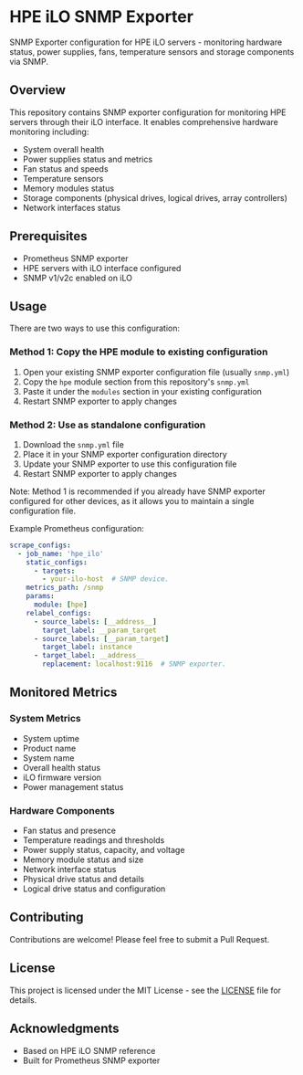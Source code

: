 # HPE iLO SNMP Exporter

SNMP Exporter configuration for HPE iLO servers - monitoring hardware status, power supplies, fans, temperature sensors and storage components via SNMP.

## Overview

This repository contains SNMP exporter configuration for monitoring HPE servers through their iLO interface. It enables comprehensive hardware monitoring including:

- System overall health
- Power supplies status and metrics
- Fan status and speeds
- Temperature sensors
- Memory modules status
- Storage components (physical drives, logical drives, array controllers)
- Network interfaces status

## Prerequisites

- Prometheus SNMP exporter
- HPE servers with iLO interface configured
- SNMP v1/v2c enabled on iLO

## Usage

There are two ways to use this configuration:

### Method 1: Copy the HPE module to existing configuration
1. Open your existing SNMP exporter configuration file (usually `snmp.yml`)
2. Copy the `hpe` module section from this repository's `snmp.yml`
3. Paste it under the `modules` section in your existing configuration
4. Restart SNMP exporter to apply changes

### Method 2: Use as standalone configuration
1. Download the `snmp.yml` file
2. Place it in your SNMP exporter configuration directory
3. Update your SNMP exporter to use this configuration file
4. Restart SNMP exporter to apply changes

Note: Method 1 is recommended if you already have SNMP exporter configured for other devices, as it allows you to maintain a single configuration file.

Example Prometheus configuration:

```yaml
scrape_configs:
  - job_name: 'hpe_ilo'
    static_configs:
      - targets:
        - your-ilo-host  # SNMP device.
    metrics_path: /snmp
    params:
      module: [hpe]
    relabel_configs:
      - source_labels: [__address__]
        target_label: __param_target
      - source_labels: [__param_target]
        target_label: instance
      - target_label: __address__
        replacement: localhost:9116  # SNMP exporter.
```

## Monitored Metrics

### System Metrics
- System uptime
- Product name
- System name
- Overall health status
- iLO firmware version
- Power management status

### Hardware Components
- Fan status and presence
- Temperature readings and thresholds
- Power supply status, capacity, and voltage
- Memory module status and size
- Network interface status
- Physical drive status and details
- Logical drive status and configuration

## Contributing

Contributions are welcome! Please feel free to submit a Pull Request.

## License

This project is licensed under the MIT License - see the [LICENSE](LICENSE) file for details.

## Acknowledgments

- Based on HPE iLO SNMP reference
- Built for Prometheus SNMP exporter
